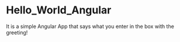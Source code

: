 # Hello_World_Angular

It is a simple Angular App that says what you enter in the box with the greeting!
